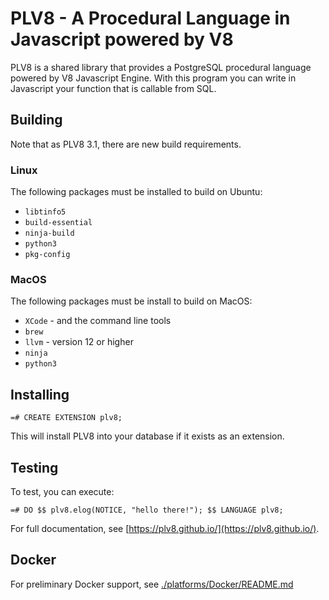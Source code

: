 # PLV8 - A Procedural Language in Javascript powered by V8

PLV8 is a shared library that provides a PostgreSQL procedural language powered
by V8 Javascript Engine. With this program you can write in Javascript your
function that is callable from SQL.

## Building

Note that as PLV8 3.1, there are new build requirements.

### Linux

The following packages must be installed to build on Ubuntu:

- `libtinfo5`
- `build-essential`
- `ninja-build`
- `python3`
- `pkg-config`

### MacOS

The following packages must be install to build on MacOS:

- `XCode` - and the command line tools
- `brew`
- `llvm` - version 12 or higher
- `ninja`
- `python3`

## Installing

    =# CREATE EXTENSION plv8;

This will install PLV8 into your database if it exists as an extension.

## Testing

To test, you can execute:

    =# DO $$ plv8.elog(NOTICE, "hello there!"); $$ LANGUAGE plv8;

For full documentation, see [https://plv8.github.io/](https://plv8.github.io/).

## Docker

For preliminary Docker support, see [./platforms/Docker/README.md](README.md)
